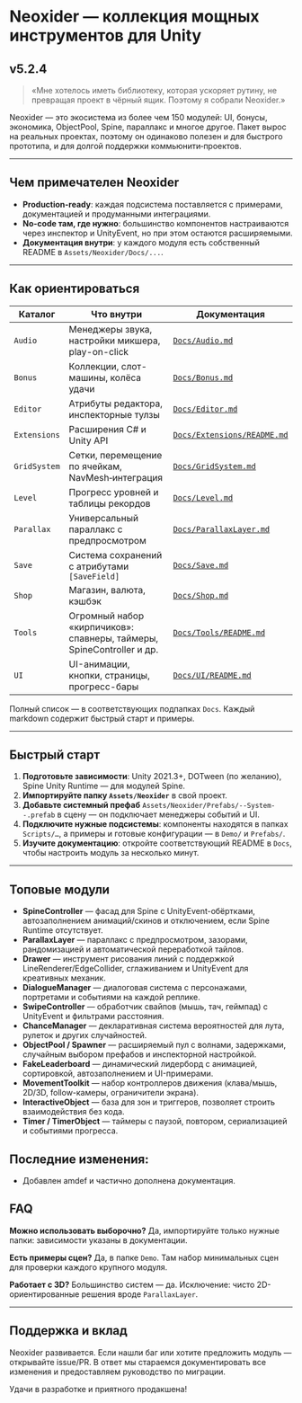 # Neoxider — коллекция мощных инструментов для Unity

## v5.2.4

> «Мне хотелось иметь библиотеку, которая ускоряет рутину, не превращая проект в чёрный ящик. Поэтому я собрали Neoxider.»

Neoxider — это экосистема из более чем 150 модулей: UI, бонусы, экономика, ObjectPool, Spine, параллакс и многое другое. Пакет вырос на реальных проектах, поэтому он одинаково полезен и для быстрого прототипа, и для долгой поддержки коммьюнити‑проектов.

---

## Чем примечателен Neoxider

- **Production-ready**: каждая подсистема поставляется с примерами, документацией и продуманными интеграциями.
- **No-code там, где нужно**: большинство компонентов настраиваются через инспектор и UnityEvent, но при этом остаются расширяемыми.
- **Документация внутри**: у каждого модуля есть собственный README в `Assets/Neoxider/Docs/...`.

---

## Как ориентироваться

| Каталог | Что внутри | Документация |
|---------|------------|---------------|
| `Audio` | Менеджеры звука, настройки микшера, play-on-click | [`Docs/Audio.md`](./Docs/Audio.md) |
| `Bonus` | Коллекции, слот-машины, колёса удачи | [`Docs/Bonus.md`](./Docs/Bonus.md) |
| `Editor` | Атрибуты редактора, инспекторные тулзы | [`Docs/Editor.md`](./Docs/Editor.md) |
| `Extensions` | Расширения C# и Unity API | [`Docs/Extensions/README.md`](./Docs/Extensions/README.md) |
| `GridSystem` | Сетки, перемещение по ячейкам, NavMesh‑интеграция | [`Docs/GridSystem.md`](./Docs/GridSystem.md) |
| `Level` | Прогресс уровней и таблицы рекордов | [`Docs/Level.md`](./Docs/Level.md) |
| `Parallax` | Универсальный параллакс с предпросмотром | [`Docs/ParallaxLayer.md`](./Docs/ParallaxLayer.md) |
| `Save` | Система сохранений с атрибутами `[SaveField]` | [`Docs/Save.md`](./Docs/Save.md) |
| `Shop` | Магазин, валюта, кэшбэк | [`Docs/Shop.md`](./Docs/Shop.md) |
| `Tools` | Огромный набор «кирпичиков»: спавнеры, таймеры, SpineController и др. | [`Docs/Tools/README.md`](./Docs/Tools/README.md) |
| `UI` | UI-анимации, кнопки, страницы, прогресс-бары | [`Docs/UI/README.md`](./Docs/UI/README.md) |

Полный список — в соответствующих подпапках `Docs`. Каждый markdown содержит быстрый старт и примеры.

---

## Быстрый старт

1. **Подготовьте зависимости**: Unity 2021.3+, DOTween (по желанию), Spine Unity Runtime — для модулей Spine.
2. **Импортируйте папку `Assets/Neoxider`** в свой проект.
3. **Добавьте системный префаб** `Assets/Neoxider/Prefabs/--System--.prefab` в сцену — он подключает менеджеры событий и UI.
4. **Подключите нужные подсистемы**: компоненты находятся в папках `Scripts/…`, а примеры и готовые конфигурации — в `Demo/` и `Prefabs/`.
5. **Изучите документацию**: откройте соответствующий README в `Docs`, чтобы настроить модуль за несколько минут.

---

## Топовые модули

- **SpineController** — фасад для Spine с UnityEvent-обёртками, автозаполнением анимаций/скинов и отключением, если Spine Runtime отсутствует.
- **ParallaxLayer** — параллакс с предпросмотром, зазорами, рандомизацией и автоматической переработкой тайлов.
- **Drawer** — инструмент рисования линий с поддержкой LineRenderer/EdgeCollider, сглаживанием и UnityEvent для креативных механик.
- **DialogueManager** — диалоговая система с персонажами, портретами и событиями на каждой реплике.
- **SwipeController** — обработчик свайпов (мышь, тач, геймпад) с UnityEvent и фильтрами расстояния.
- **ChanceManager** — декларативная система вероятностей для лута, рулеток и других случайностей.
- **ObjectPool / Spawner** — расширяемый пул с волнами, задержками, случайным выбором префабов и инспекторной настройкой.
- **FakeLeaderboard** — динамический лидерборд с анимацией, сортировкой, автозаполнением и UI-примерами.
- **MovementToolkit** — набор контроллеров движения (клава/мышь, 2D/3D, follow-камеры, ограничители экрана).
- **InteractiveObject** — база для зон и триггеров, позволяет строить взаимодействия без кода.
- **Timer / TimerObject** — таймеры с паузой, повтором, сериализацией и событиями прогресса.

## Последние изменения:

- Добавлен amdef и частично дополнена документация.

## FAQ

**Можно использовать выборочно?** Да, импортируйте только нужные папки: зависимости указаны в документации.

**Есть примеры сцен?** Да, в папке `Demo`. Там набор минимальных сцен для проверки каждого крупного модуля.

**Работает с 3D?** Большинство систем — да. Исключение: чисто 2D-ориентированные решения вроде `ParallaxLayer`.

---

## Поддержка и вклад

Neoxider развивается. Если нашли баг или хотите предложить модуль — открывайте issue/PR. В ответ мы стараемся документировать все изменения и предоставляем руководство по миграции.

Удачи в разработке и приятного продакшена!
